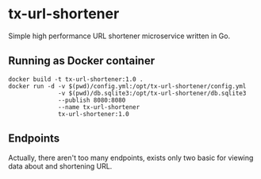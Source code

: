 # tx-url-shortener

Simple high performance URL shortener microservice written in Go.

## Running as Docker container
```shell script
docker build -t tx-url-shortener:1.0 .
docker run -d -v $(pwd)/config.yml:/opt/tx-url-shortener/config.yml
              -v $(pwd)/db.sqlite3:/opt/tx-url-shortener/db.sqlite3
              --publish 8080:8080
              --name tx-url-shortener
              tx-url-shortener:1.0
```

## Endpoints
Actually, there aren't too many endpoints, exists only two basic for viewing data about
and shortening URL.